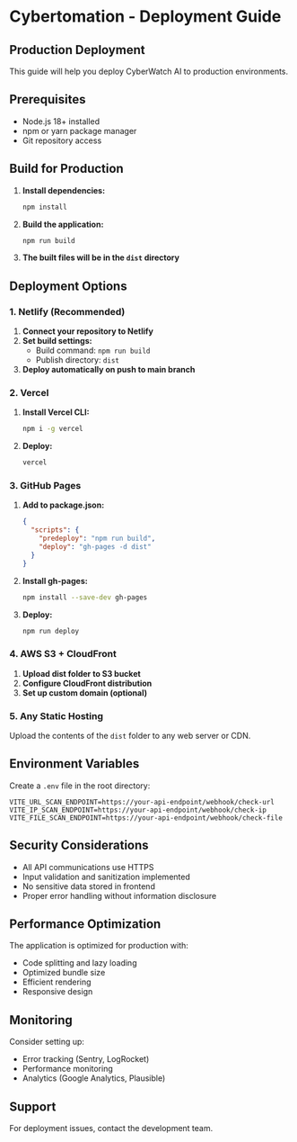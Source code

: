# Cybertomation - Deployment Guide

## Production Deployment

This guide will help you deploy CyberWatch AI to production environments.

## Prerequisites

- Node.js 18+ installed
- npm or yarn package manager
- Git repository access

## Build for Production

1. **Install dependencies:**
   ```bash
   npm install
   ```

2. **Build the application:**
   ```bash
   npm run build
   ```

3. **The built files will be in the `dist` directory**

## Deployment Options

### 1. Netlify (Recommended)

1. **Connect your repository to Netlify**
2. **Set build settings:**
   - Build command: `npm run build`
   - Publish directory: `dist`
3. **Deploy automatically on push to main branch**

### 2. Vercel

1. **Install Vercel CLI:**
   ```bash
   npm i -g vercel
   ```

2. **Deploy:**
   ```bash
   vercel
   ```

### 3. GitHub Pages

1. **Add to package.json:**
   ```json
   {
     "scripts": {
       "predeploy": "npm run build",
       "deploy": "gh-pages -d dist"
     }
   }
   ```

2. **Install gh-pages:**
   ```bash
   npm install --save-dev gh-pages
   ```

3. **Deploy:**
   ```bash
   npm run deploy
   ```

### 4. AWS S3 + CloudFront

1. **Upload dist folder to S3 bucket**
2. **Configure CloudFront distribution**
3. **Set up custom domain (optional)**

### 5. Any Static Hosting

Upload the contents of the `dist` folder to any web server or CDN.

## Environment Variables

Create a `.env` file in the root directory:

```env
VITE_URL_SCAN_ENDPOINT=https://your-api-endpoint/webhook/check-url
VITE_IP_SCAN_ENDPOINT=https://your-api-endpoint/webhook/check-ip
VITE_FILE_SCAN_ENDPOINT=https://your-api-endpoint/webhook/check-file
```

## Security Considerations

- All API communications use HTTPS
- Input validation and sanitization implemented
- No sensitive data stored in frontend
- Proper error handling without information disclosure

## Performance Optimization

The application is optimized for production with:
- Code splitting and lazy loading
- Optimized bundle size
- Efficient rendering
- Responsive design

## Monitoring

Consider setting up:
- Error tracking (Sentry, LogRocket)
- Performance monitoring
- Analytics (Google Analytics, Plausible)

## Support

For deployment issues, contact the development team. 